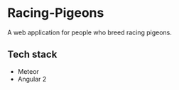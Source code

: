 # Racing-Pigeons
A web application for people who breed racing pigeons.

## Tech stack
* Meteor
* Angular 2

